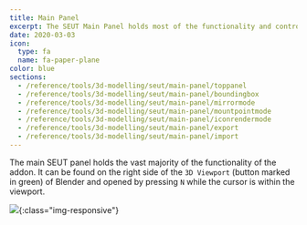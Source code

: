 ```yaml
---
title: Main Panel
excerpt: The SEUT Main Panel holds most of the functionality and controls of the addon.
date: 2020-03-03
icon:
  type: fa
  name: fa-paper-plane
color: blue
sections:
  - /reference/tools/3d-modelling/seut/main-panel/toppanel
  - /reference/tools/3d-modelling/seut/main-panel/boundingbox
  - /reference/tools/3d-modelling/seut/main-panel/mirrormode
  - /reference/tools/3d-modelling/seut/main-panel/mountpointmode
  - /reference/tools/3d-modelling/seut/main-panel/iconrendermode
  - /reference/tools/3d-modelling/seut/main-panel/export
  - /reference/tools/3d-modelling/seut/main-panel/import
---
```

The main SEUT panel holds the vast majority of the functionality of the addon. It can be found on the right side of the `3D Viewport` (button marked in green) of Blender and opened by pressing `N` while the cursor is within the viewport.

![](/modding-reference/assets/images/reference/seut/main-panel.png){:class="img-responsive"}
